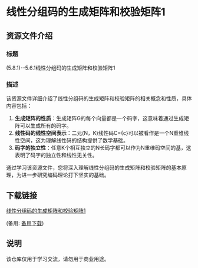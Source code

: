 # 线性分组码的生成矩阵和校验矩阵1

## 资源文件介绍

### 标题
(5.8.1)--5.6.1线性分组码的生成矩阵和校验矩阵1

### 描述
该资源文件详细介绍了线性分组码的生成矩阵和校验矩阵的相关概念和性质，具体内容包括：

1. **生成矩阵的性质**：生成矩阵G的每个向量都是一个码字，这意味着通过生成矩阵可以生成所有的码字。
2. **线性码的线性空间表示**：二元(N，K)线性码C={c}可以被看作是一个N重维线性空间，这为理解线性码的结构提供了数学基础。
3. **码字的独立性**：任意K个相互独立的N长码字都可以作为N重维码空间的基，这表明了码字的独立性和线性无关性。

通过学习该资源文件，您将深入理解线性分组码的生成矩阵和校验矩阵的基本原理，为进一步研究编码理论打下坚实的基础。

## 下载链接
[线性分组码的生成矩阵和校验矩阵1](https://pan.quark.cn/s/beff1392308e) 

(备用: [备用下载](https://pan.baidu.com/s/1ftWv9KMftlLfaNiF-qBdYg?pwd=1234))

## 说明

该仓库仅用于学习交流，请勿用于商业用途。
